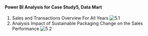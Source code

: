 #### Power BI Analysis for Case Study5, Data Mart

1. Sales and Transactions Overview For All Years
![5.1](https://github.com/user-attachments/assets/c3f679a6-12cf-47c3-8630-fd18edfda671)
2.  Analysis Impact of Sustainable Packaging Change on the Sales Performance
![5.2](https://github.com/user-attachments/assets/873b0f45-eb5b-4354-848f-8c30f73555c0)